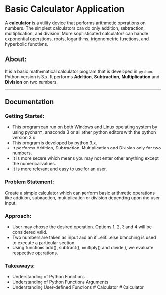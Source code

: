 # Basic Calculator Application

A **calculator** is a utility device that performs arithmetic operations on numbers. The simplest calculators can do only addition, subtraction, multiplication, and division. More sophisticated calculators can handle exponential operations, roots, logarithms, trigonometric functions, and hyperbolic functions. 

## About:

It is a basic mathematical calculator program that is developed in ```python```. Python version is 3.x. It performs **Addition**, **Subtraction**, **Multiplication** and **Division** on two numbers.

---

## Documentation

### Getting Started:

- This program can run on both Windows and Linux operating system by using pycharm, anaconda 3 or all other python editors with the python version 3.x
- This program is developed by python 3.x.
- It performs Addition, Subtraction, Multiplication and Division only for two numbers.
- It is more secure which means you may not enter other anything except the numerical values.
- It is more relevant and easy to use for an user.

### Problem Statement: 

Create a simple calculator which can perform basic arithmetic operations like addition, subtraction, multiplication or division depending upon the user input.

### Approach:

- User may choose the desired operation. Options 1, 2, 3 and 4 will be considered valid.
- Two numbers are taken as input and an if…elif…else branching is used to execute a particular section.
- Using functions add(), subtract(), multiply() and divide(), we evaluate respective operations.

### Takeaways:

- Understanding of Python Functions
- Understanding of Python Functions Arguments
- Understanding User-defined Functions
#   C a l c u l a t o r  
 #   C a l c u l a t o r  
 